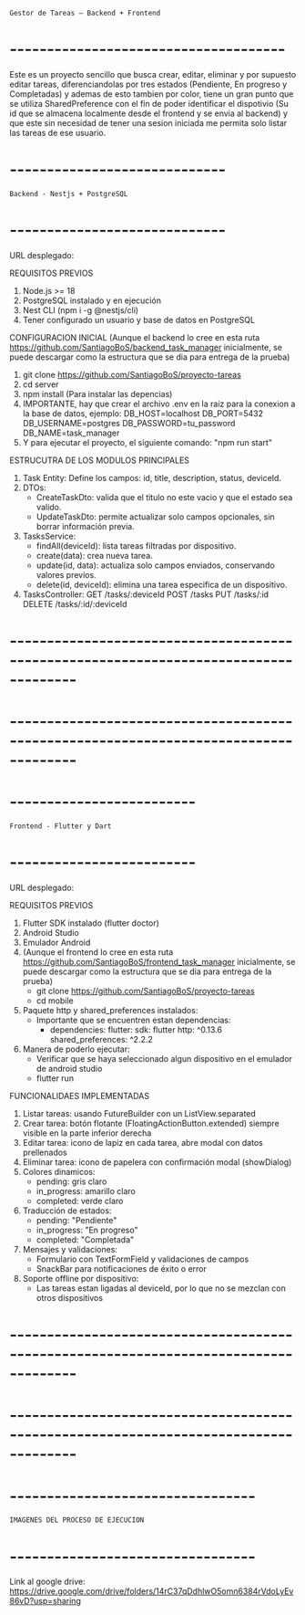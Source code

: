     Gestor de Tareas — Backend + Frontend
#   -------------------------------------     #

Este es un proyecto sencillo que busca crear, editar, eliminar y por supuesto editar tareas, diferenciandolas por tres estados (Pendiente, En progreso y Completadas) y ademas de esto tambien por color, tiene un gran punto que se utiliza SharedPreference con el fin de poder identificar el dispotivio (Su id que se almacena localmente desde el frontend y se envia al backend) y que este sin necesidad de tener una sesion iniciada me permita solo listar las tareas de ese usuario.


#   -----------------------------    #
    Backend - Nestjs + PostgreSQL
#   -----------------------------    #
URL desplegado:

REQUISITOS PREVIOS
1. Node.js >= 18
2. PostgreSQL instalado y en ejecución
3. Nest CLI (npm i -g @nestjs/cli)
4. Tener configurado un usuario y base de datos en PostgreSQL


CONFIGURACION INICIAL
(Aunque el backend lo cree en esta ruta https://github.com/SantiagoBoS/backend_task_manager inicialmente, se puede descargar como la estructura que se dia para entrega de la prueba)
1. git clone https://github.com/SantiagoBoS/proyecto-tareas
2. cd server
3. npm install (Para instalar las depencias)
4. IMPORTANTE, hay que crear el archivo .env en la raiz para la conexion a la base de datos, ejemplo:
    DB_HOST=localhost
    DB_PORT=5432
    DB_USERNAME=postgres
    DB_PASSWORD=tu_password
    DB_NAME=task_manager
5. Y para ejecutar el proyecto, el siguiente comando: "npm run start"


ESTRUCUTRA DE LOS MODULOS PRINCIPALES
1. Task Entity: Define los campos: id, title, description, status, deviceId.
2. DTOs:
    - CreateTaskDto: valida que el titulo no este vacio y que el estado sea valido.
    - UpdateTaskDto: permite actualizar solo campos opcionales, sin borrar información previa.
3. TasksService:
    - findAll(deviceId): lista tareas filtradas por dispositivo.
    - create(data): crea nueva tarea.
    - update(id, data): actualiza solo campos enviados, conservando valores previos.
    - delete(id, deviceId): elimina una tarea especifica de un dispositivo.
4. TasksController:
    GET /tasks/:deviceId
    POST /tasks
    PUT /tasks/:id
    DELETE /tasks/:id/:deviceId


# ------------------------------------------------------------------------------------- #
# ------------------------------------------------------------------------------------- #


#   -------------------------    #
    Frontend - Flutter y Dart
#   -------------------------    #
URL desplegado:

REQUISITOS PREVIOS
1. Flutter SDK instalado (flutter doctor)
2. Android Studio
3. Emulador Android
4. (Aunque el frontend lo cree en esta ruta https://github.com/SantiagoBoS/frontend_task_manager inicialmente, se puede descargar como la estructura que se dia para entrega de la prueba)
   - git clone https://github.com/SantiagoBoS/proyecto-tareas
   - cd mobile
5. Paquete http y shared_preferences instalados: 
    - Importante que se encuentren estan dependencias:
        - dependencies:
            flutter:
                sdk: flutter
            http: ^0.13.6
            shared_preferences: ^2.2.2
6. Manera de poderlo ejecutar: 
   - Verificar que se haya seleccionado algun dispositivo en el emulador de android studio
   - flutter run


FUNCIONALIDAES IMPLEMENTADAS
1. Listar tareas: usando FutureBuilder con un ListView.separated
2. Crear tarea: botón flotante (FloatingActionButton.extended) siempre visible en la parte inferior derecha
3. Editar tarea: icono de lapiz en cada tarea, abre modal con datos prellenados
4. Eliminar tarea: icono de papelera con confirmación modal (showDialog)
5. Colores dinamicos:
    - pending: gris claro
    - in_progress: amarillo claro
    - completed: verde claro
6. Traducción de estados:
    - pending: "Pendiente"
    - in_progress: "En progreso"
    - completed: "Completada"
7. Mensajes y validaciones:
    - Formulario con TextFormField y validaciones de campos
    - SnackBar para notificaciones de éxito o error
8. Soporte offline por dispositivo:
    - Las tareas estan ligadas al deviceId, por lo que no se mezclan con otros dispositivos


# ------------------------------------------------------------------------------------- #
# ------------------------------------------------------------------------------------- #


#   ---------------------------------    #
    IMAGENES DEL PROCESO DE EJECUCION
#   ---------------------------------    #
Link al google drive: https://drive.google.com/drive/folders/14rC37qDdhlwO5omn6384rVdoLyEv86vD?usp=sharing